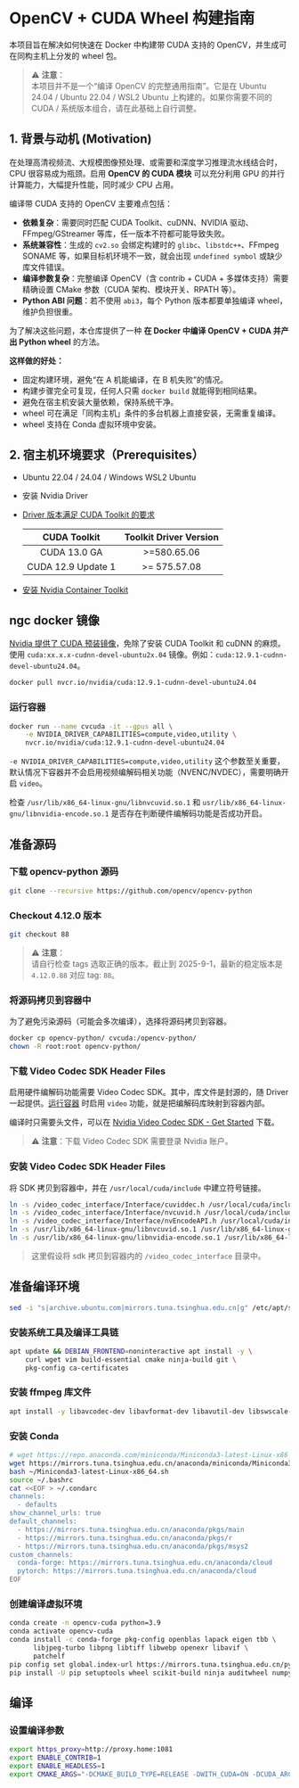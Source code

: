 # OpenCV + CUDA Wheel 构建指南

本项目旨在解决如何快速在 Docker 中构建带 CUDA 支持的 OpenCV，并生成可在同构主机上分发的 wheel 包。

> ⚠️ **注意**：  
本项目并不是一个“编译 OpenCV 的完整通用指南”。它是在 Ubuntu 24.04 / Ubuntu 22.04 / WSL2 Ubuntu 上构建的。如果你需要不同的 CUDA / 系统版本组合，请在此基础上自行调整。

## 1. 背景与动机 (Motivation)

在处理高清视频流、大规模图像预处理、或需要和深度学习推理流水线结合时，CPU 很容易成为瓶颈。启用 **OpenCV 的 CUDA 模块** 可以充分利用 GPU 的并行计算能力，大幅提升性能，同时减少 CPU 占用。  

编译带 CUDA 支持的 OpenCV 主要难点包括：

- **依赖复杂**：需要同时匹配 CUDA Toolkit、cuDNN、NVIDIA 驱动、FFmpeg/GStreamer 等库，任一版本不符都可能导致失败。
- **系统兼容性**：生成的 `cv2.so` 会绑定构建时的 `glibc`、`libstdc++`、FFmpeg SONAME 等，如果目标机环境不一致，就会出现 `undefined symbol` 或缺少库文件错误。
- **编译参数复杂**：完整编译 OpenCV（含 contrib + CUDA + 多媒体支持）需要精确设置 CMake 参数（CUDA 架构、模块开关、RPATH 等）。
- **Python ABI 问题**：若不使用 `abi3`，每个 Python 版本都要单独编译 wheel，维护负担很重。

为了解决这些问题，本仓库提供了一种 **在 Docker 中编译 OpenCV + CUDA 并产出 Python wheel** 的方法。

**这样做的好处：**

- 固定构建环境，避免“在 A 机能编译，在 B 机失败”的情况。
- 构建步骤完全可复现，任何人只需 `docker build` 就能得到相同结果。
- 避免在宿主机安装大量依赖，保持系统干净。
- wheel 可在满足「同构主机」条件的多台机器上直接安装，无需重复编译。
- wheel 支持在 Conda 虚拟环境中安装。

## 2. 宿主机环境要求（Prerequisites）

- Ubuntu 22.04 / 24.04 / Windows WSL2 Ubuntu
- 安装 Nvidia Driver
- [Driver 版本满足 CUDA Toolkit 的要求](https://docs.nvidia.com/cuda/cuda-toolkit-release-notes/index.html)

    |    CUDA Toolkit    | Toolkit Driver Version |
    |:------------------:|:----------------------:|
    |    CUDA 13.0 GA    |      >=580.65.06       |
    | CUDA 12.9 Update 1 |      >= 575.57.08      |

- [安装 Nvidia Container Toolkit](https://docs.nvidia.com/datacenter/cloud-native/container-toolkit/latest/install-guide.html)

## ngc docker 镜像

[Nvidia 提供了 CUDA 预装镜像](https://catalog.ngc.nvidia.com/orgs/nvidia/containers/cuda)，免除了安装 CUDA Toolkit 和 cuDNN 的麻烦。使用 `cuda:xx.x.x-cudnn-devel-ubuntu2x.04` 镜像。例如：`cuda:12.9.1-cudnn-devel-ubuntu24.04`。

```bash
docker pull nvcr.io/nvidia/cuda:12.9.1-cudnn-devel-ubuntu24.04
```

### 运行容器

```bash
docker run --name cvcuda -it --gpus all \
    -e NVIDIA_DRIVER_CAPABILITIES=compute,video,utility \
    nvcr.io/nvidia/cuda:12.9.1-cudnn-devel-ubuntu24.04
```

`-e NVIDIA_DRIVER_CAPABILITIES=compute,video,utility` 这个参数至关重要，默认情况下容器并不会启用视频编解码相关功能（NVENC/NVDEC），需要明确开启 `video`。

检查 `/usr/lib/x86_64-linux-gnu/libnvcuvid.so.1` 和 `usr/lib/x86_64-linux-gnu/libnvidia-encode.so.1` 是否存在判断硬件编解码功能是否成功开启。

## 准备源码

### 下载 opencv-python 源码

```bash
git clone --recursive https://github.com/opencv/opencv-python
```

### Checkout 4.12.0 版本

```bash
git checkout 88
```

> ⚠️ **注意**：  
请自行检查 tags 选取正确的版本。截止到 2025-9-1，最新的稳定版本是 `4.12.0.88` 对应 tag: `88`。

### 将源码拷贝到容器中

为了避免污染源码（可能会多次编译），选择将源码拷贝到容器。

```bash
docker cp opencv-python/ cvcuda:/opencv-python/
chown -R root:root opencv-python/
```

### 下载 Video Codec SDK Header Files

启用硬件编解码功能需要 Video Codec SDK。其中，库文件是封源的，随 Driver 一起提供。[运行容器](#运行容器) 时启用 `video` 功能，就是把编解码库映射到容器内部。

编译时只需要头文件，可以在 [Nvidia Video Codec SDK - Get Started](https://developer.nvidia.com/nvidia-video-codec-sdk/download) 下载。

> ⚠️ **注意**：下载 Video Codec SDK 需要登录 Nvidia 账户。

### 安装 Video Codec SDK Header Files

将 SDK 拷贝到容器中，并在 `/usr/local/cuda/include` 中建立符号链接。

```bash
ln -s /video_codec_interface/Interface/cuviddec.h /usr/local/cuda/include/cuviddec.h
ln -s /video_codec_interface/Interface/nvcuvid.h /usr/local/cuda/include/nvcuvid.h
ln -s /video_codec_interface/Interface/nvEncodeAPI.h /usr/local/cuda/include/nvEncodeAPI.h
ln -s /usr/lib/x86_64-linux-gnu/libnvcuvid.so.1 /usr/lib/x86_64-linux-gnu/libnvcuvid.so
ln -s /usr/lib/x86_64-linux-gnu/libnvidia-encode.so.1 /usr/lib/x86_64-linux-gnu/libnvidia-encode.so
```

> 这里假设将 sdk 拷贝到容器内的 `/video_codec_interface` 目录中。

## 准备编译环境

```bash
sed -i "s|archive.ubuntu.com|mirrors.tuna.tsinghua.edu.cn|g" /etc/apt/sources.list.d/ubuntu.sources
```

### 安装系统工具及编译工具链

```bash
apt update && DEBIAN_FRONTEND=noninteractive apt install -y \
    curl wget vim build-essential cmake ninja-build git \
    pkg-config ca-certificates
```

### 安装 ffmpeg 库文件

```bash
apt install -y libavcodec-dev libavformat-dev libavutil-dev libswscale-dev libx264-dev
```

### 安装 Conda

```bash
# wget https://repo.anaconda.com/miniconda/Miniconda3-latest-Linux-x86_64.sh
wget https://mirrors.tuna.tsinghua.edu.cn/anaconda/miniconda/Miniconda3-latest-Linux-x86_64.sh
bash ~/Miniconda3-latest-Linux-x86_64.sh
source ~/.bashrc
cat <<EOF > ~/.condarc
channels:
  - defaults
show_channel_urls: true
default_channels:
  - https://mirrors.tuna.tsinghua.edu.cn/anaconda/pkgs/main
  - https://mirrors.tuna.tsinghua.edu.cn/anaconda/pkgs/r
  - https://mirrors.tuna.tsinghua.edu.cn/anaconda/pkgs/msys2
custom_channels:
  conda-forge: https://mirrors.tuna.tsinghua.edu.cn/anaconda/cloud
  pytorch: https://mirrors.tuna.tsinghua.edu.cn/anaconda/cloud
EOF
```

### 创建编译虚拟环境

```bash
conda create -n opencv-cuda python=3.9
conda activate opencv-cuda
conda install -c conda-forge pkg-config openblas lapack eigen tbb \
      libjpeg-turbo libpng libtiff libwebp openexr libavif \
      patchelf
pip config set global.index-url https://mirrors.tuna.tsinghua.edu.cn/pypi/web/simple
pip install -U pip setuptools wheel scikit-build ninja auditwheel numpy
```

## 编译

### 设置编译参数

```bash
export https_proxy=http://proxy.home:1081
export ENABLE_CONTRIB=1
export ENABLE_HEADLESS=1
export CMAKE_ARGS="-DCMAKE_BUILD_TYPE=RELEASE -DWITH_CUDA=ON -DCUDA_ARCH_BIN=7.5;8.6;8.9 -DOPENCV_DNN_CUDA=ON -DWITH_FFMPEG=ON"
```